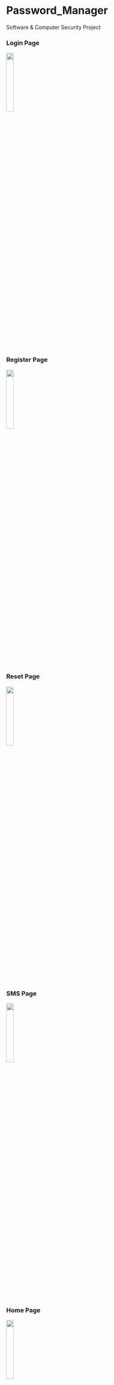 # Password_Manager
Software & Computer Security Project

### Login Page
<img src= "https://github.com/NathanBoj/Password_Manager/blob/main/screenshots/login.jpg" width=20% height=20%>

### Register Page
<img src= "https://github.com/NathanBoj/Password_Manager/blob/main/screenshots/registration.jpg" width=20% height=20%>

### Reset Page
<img src= "https://github.com/NathanBoj/Password_Manager/blob/main/screenshots/reset.jpg" width=20% height=20%>

### SMS Page
<img src= "https://github.com/NathanBoj/Password_Manager/blob/main/screenshots/sms.jpg" width=20% height=20%>

### Home Page
<img src= "https://github.com/NathanBoj/Password_Manager/blob/main/screenshots/home.jpg" width=20% height=20%>

### Decrypt Page
<img src= "https://github.com/NathanBoj/Password_Manager/blob/main/screenshots/decrypt.jpg" width=20% height=20%>

### Create Page
<img src= "https://github.com/NathanBoj/Password_Manager/blob/main/screenshots/create.jpg" width=20% height=20%>

### Updated Home Page
<img src= "https://github.com/NathanBoj/Password_Manager/blob/main/screenshots/create2.jpg" width=20% height=20%>
